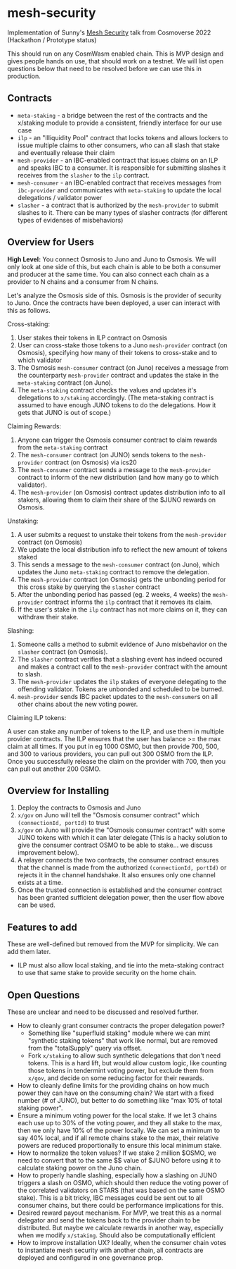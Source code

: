 # mesh-security

Implementation of Sunny's [Mesh Security](https://youtu.be/Z2ZBKo9-iRs?t=4937) talk from Cosmoverse 2022 (Hackathon / Prototype status)

This should run on any CosmWasm enabled chain. This is MVP design and gives people
hands on use, that should work on a testnet. We will list open questions below that need
to be resolved before we can use this in production.

## Contracts

* `meta-staking` - a bridge between the rest of the contracts and the x/staking module to
  provide a consistent, friendly interface for our use case
* `ilp` - an "Illiquidity Pool" contract that locks tokens and allows lockers to issue multiple claims
  to other consumers, who can all slash that stake and eventually release their claim
* `mesh-provider` - an IBC-enabled contract that issues claims on an ILP and speaks IBC to a consumer. It
  is responsible for submitting slashes it receives from the `slasher` to the `ilp` contract.
* `mesh-consumer` - an IBC-enabled contract that receives messages from `ibc-provider` and
  communicates with `meta-staking` to update the local delegations / validator power
* `slasher` - a contract that is authorized by the `mesh-provider` to submit slashes to it. There can
  be many types of slasher contracts (for different types of evidenses of misbehaviors)

## Overview for Users

**High Level:** You connect Osmosis to Juno and Juno to Osmosis. We will only look at one side
of this, but each chain is able to be both a consumer and producer at the same time.
You can also connect each chain as a provider to N chains and a consumer from N chains.

Let's analyze the Osmosis side of this. Osmosis is the provider of security to Juno.
Once the contracts have been deployed, a user can interact with this as follows.

Cross-staking:

1. User stakes their tokens in ILP contract on Osmosis
2. User can cross-stake those tokens to a Juno `mesh-provider` contract (on Osmosis), specifying how many of their 
   tokens to cross-stake and to which validator
3. The Osmosis `mesh-consumer` contract (on Juno) receives a message from the counterparty `mesh-provider` contract
   and updates the stake in the `meta-staking` contract (on Juno).
4. The `meta-staking` contract checks the values and updates it's delegations to `x/staking` accordingly. (The
   meta-staking contract is assumed to have enough JUNO tokens to do the delegations. How it gets that JUNO is
   out of scope.)

Claiming Rewards:

1. Anyone can trigger the Osmosis consumer contract to claim rewards from the `meta-staking` contract
2. The `mesh-consumer` contract (on JUNO) sends tokens to the `mesh-provider` contract (on Osmosis) via ics20
3. The `mesh-consumer` contract sends a message to the `mesh-provider` contract to inform
   of the new distribution (and how many go to which validator).
4. The `mesh-provider` (on Osmosis) contract updates distribution info to all stakers, allowing them to claim
   their share of the $JUNO rewards on Osmosis.

Unstaking:

1. A user submits a request to unstake their tokens from the `mesh-provider` contract (on Osmosis)
2. We update the local distribution info to reflect the new amount of tokens staked
3. This sends a message to the `mesh-consumer` contract (on Juno), which updates the Juno `meta-staking` contract
   to remove the delegation.
4. The `mesh-provider` contract (on Osmosis) gets the unbonding period for this cross stake by querying
   the `slasher` contract
5. After the unbonding period has passed (eg. 2 weeks, 4 weeks) the `mesh-provider` contract
   informs the `ilp` contract that it removes its claim.
6. If the user's stake in the `ilp` contract has not more claims on it, they can withdraw their stake.

Slashing:

1. Someone calls a method to submit evidence of Juno misbehavior on the `slasher` contract (on Osmosis).
2. The `slasher` contract verifies that a slashing event has indeed occured and makes a contract call to the
   `mesh-provider` contract with the amount to slash.
3. The `mesh-provider` updates the `ilp` stakes of everyone delegating to the offending validator. Tokens are unbonded
   and scheduled to be burned.
4. `mesh-provider` sends IBC packet updates to the `mesh-consumer`s on all other chains about the new voting power.

Claiming ILP tokens:

A user can stake any number of tokens to the ILP, and use them in multiple provider contracts.
The ILP ensures that the user has balance >= the max claim at all times.
If you put in eg 1000 OSMO, but then provide 700, 500, and 300 to various providers,
you can pull out 300 OSMO from the ILP. Once you successfully release the claim on the
provider with 700, then you can pull out another 200 OSMO.

## Overview for Installing

1. Deploy the contracts to Osmosis and Juno
2. `x/gov` on Juno will tell the "Osmosis consumer contract" which `(connectionId, portId)` to trust
3. `x/gov` on Juno will provide the "Osmosis consumer contract" with some JUNO tokens with which it can later delegate
   (This is a hacky solution to give the consumer contract OSMO to be able to stake... we discuss improvement below).
4. A relayer connects the two contracts, the consumer contract ensures that the channel is made
   from the authorized `(connectionId, portId)` or rejects it in the channel handshake. It also
   ensures only one channel exists at a time.
5. Once the trusted connection is established and the consumer contract has been granted sufficient
   delegation power, then the user flow above can be used.

## Features to add

These are well-defined but removed from the MVP for simplicity. We can add them later.

* ILP must also allow local staking, and tie into the meta-staking contract to use that
  same stake to provide security on the home chain.

## Open Questions

These are unclear and need to be discussed and resolved further.

* How to cleanly grant consumer contracts the proper delegation power?
  * Something like "superfluid staking" module where we can mint "synthetic staking tokens"
    that work like normal, but are removed from the "totalSupply" query via offset.
  * Fork `x/staking` to allow such synthetic delegations that don't need tokens.
    This is a hard lift, but would allow custom logic, like counting those tokens
    in tendermint voting power, but exclude them from `x/gov`, and decide on some
    reducing factor for their rewards.
* How to cleanly define limits for the providing chains on how much power they can
  have on the consuming chain? We start with a fixed number (# of JUNO), but better
  to do something like "max 10% of total staking power".
* Ensure a minimum voting power for the local stake. If we let 3 chains each use up to 30%
  of the voting power, and they all stake to the max, then we only have 10% of the power locally.
  We can set a minimum to say 40% local, and if all remote chains stake to the max, their
  relative powers are reduced proportionally to ensure this local minimum stake.
* How to normalize the token values? If we stake 2 million $OSMO, we need to convert that
  to the same $$ value of $JUNO before using it to calculate staking power on the Juno chain.
* How to properly handle slashing, especially how a slashing on JUNO triggers a slash on OSMO,
  which should then reduce the voting power of the correlated validators on STARS
  (that was based on the same OSMO stake). This is a bit tricky, IBC messages could be sent out
  to all consumer chains, but there could be performance implications for this.
* Desired reward payout mechanism. For MVP, we treat this as a normal delegator and
  send the tokens back to the provider chain to be distributed. But maybe we calculate
  rewards in another way, especially when we modify `x/staking`. Should also be computationally
  efficient
* How to improve installation UX? Ideally, when the consumer chain votes to instantiate
  mesh security with another chain, all contracts are deployed and configured in one governance
  prop.
